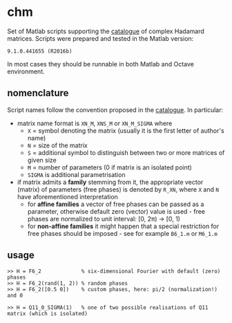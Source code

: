 # chm

Set of Matlab scripts supporting the [catalogue](http://chaos.if.uj.edu.pl/~karol/hadamard/) of complex Hadamard matrices. Scripts were prepared and tested in the Matlab version:
```
9.1.0.441655 (R2016b)
```
In most cases they should be runnable in both Matlab and Octave environment.

## nomenclature

Script names follow the convention proposed in the [catalogue](http://chaos.if.uj.edu.pl/~karol/hadamard/?q=theory#notation). In particular:
- matrix name format is `XN_M`, `XNS_M` or `XN_M_SIGMA` where
  - `X` = symbol denoting the matrix (usually it is the first letter of author's name)
  - `N` = size of the matrix
  - `S` = additional symbol to distinguish between two or more matrices of given size
  - `M` = number of parameters (0 if matrix is an isolated point)
  - `SIGMA` is additional parametrisation
- if matrix admits a **family** stemming from it, the appropriate vector (matrix) of parameters (free phases) is denoted by `R_XN`, where `X` and `N` have aforementioned interpretation
  - for **affine families** a vector of free phases can be passed as a parameter, otherwise default zero (vector) value is used - free phases are normalized to unit interval: [0, 2&pi;) &rarr; [0, 1)
  - for **non-affine families** it might happen that a special restriction for free phases should be imposed - see for example `B6_1.m` or `M6_1.m`

## usage
```
>> H = F6_2             % six-dimensional Fourier with default (zero) phases
>> H = F6_2(rand(1, 2)) % random phases
>> H = F6_2([0.5 0])    % custom phases, here: pi/2 (normalization!) and 0

>> H = Q11_0_SIGMA(1)   % one of two possible realisations of Q11 matrix (which is isolated)
```
